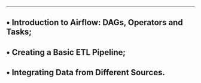 ---------------------------------------------------------------
• Introduction to Airflow: DAGs, Operators and Tasks;
---------------------------------------------------------------
• Creating a Basic ETL Pipeline;
---------------------------------------------------------------
• Integrating Data from Different Sources.
---------------------------------------------------------------

